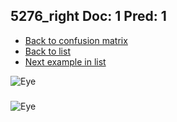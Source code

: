 ## 5276_right Doc: 1 Pred: 1
- [Back to confusion matrix](https://github.com/juliandewit/kaggle_retinopathy/blob/master/matrix.md)
- [Back to list](https://github.com/juliandewit/kaggle_retinopathy/blob/master/lists/11/list.md)
- [Next example in list](https://github.com/juliandewit/kaggle_retinopathy/blob/master/lists/11/53/5394_left.md)

![Eye](https://retinopaty.blob.core.windows.net/size1024/5276_right_1.jpeg)

### 

![Eye]()
